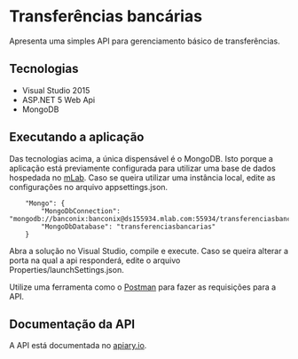# Transferências bancárias

Apresenta uma simples API para gerenciamento básico de transferências.

## Tecnologias

* Visual Studio 2015
* ASP.NET 5 Web Api
* MongoDB

## Executando a aplicação

Das tecnologias acima, a única dispensável é o MongoDB. Isto porque a aplicação está previamente configurada para utilizar uma base de dados hospedada no [mLab](https://mlab.com). Caso se queira utilizar uma instância local, edite as configurações no arquivo appsettings.json.

        "Mongo": {
            "MongoDbConnection": "mongodb://banconix:banconix@ds155934.mlab.com:55934/transferenciasbancarias",
            "MongoDbDatabase": "transferenciasbancarias"
        }
        
Abra a solução no Visual Studio, compile e execute.
Caso se queira alterar a porta na qual a api responderá, edite o arquivo Properties/launchSettings.json.

Utilize uma ferramenta como o [Postman](https://www.getpostman.com) para fazer as requisições para a API.

## Documentação da API

A API está documentada no [apiary.io](http://docs.lesvtransferenciasbancarias.apiary.io/).
